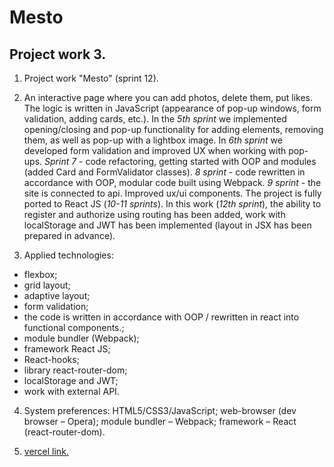 # Mesto

## Project work 3.

1. Project work "Mesto" (sprint 12).

2. An interactive page where you can add photos, delete them, put likes. The logic is written in JavaScript (appearance of pop-up windows, form validation, adding cards, etc.). In the *5th sprint* we implemented opening/closing and pop-up functionality for adding elements, removing them, as well as pop-up with a lightbox image. In *6th sprint* we developed form validation and improved UX when working with pop-ups. *Sprint 7* - code refactoring, getting started with OOP and modules (added Card and FormValidator classes). *8 sprint* - code rewritten in accordance with OOP, modular code built using Webpack. *9 sprint* - the site is connected to api. Improved ux/ui components.
The project is fully ported to React JS (*10-11 sprints*).
In this work (*12th sprint*), the ability to register and authorize using routing has been added, work with localStorage and JWT has been implemented (layout in JSX has been prepared in advance).

3. Applied technologies:
  - flexbox;
  - grid layout;
  - adaptive layout;
  - form validation;
  - the code is written in accordance with OOP / rewritten in react into functional components.;
  - module bundler (Webpack);
  - framework React JS;
  - React-hooks;
  - library react-router-dom;
  - localStorage and JWT;
  - work with external API.

4. System preferences: HTML5/CSS3/JavaScript; web-browser (dev browser – Opera); module bundler – Webpack; framework – React (react-router-dom).

5. [vercel link.](https://react-mesto-auth-nu.vercel.app/ "vercel link.")
